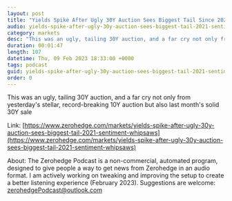```yaml
---
layout: post
title: "Yields Spike After Ugly 30Y Auction Sees Biggest Tail Since 2021 As Sentiment Whipsaws"
audio: yields-spike-after-ugly-30y-auction-sees-biggest-tail-2021-sentiment-whipsaws-0
category: markets
desc: "This was an ugly, tailing 30Y auction, and a far cry not only from yesterday's stellar, record-breaking 10Y auction but also last month's solid 30Y sale"
duration: 00:01:47
length: 107
datetime: Thu, 09 Feb 2023 18:33:00 +0000
tags: podcast
guid: yields-spike-after-ugly-30y-auction-sees-biggest-tail-2021-sentiment-whipsaws-0
order: 0
---
```

This was an ugly, tailing 30Y auction, and a far cry not only from yesterday's stellar, record-breaking 10Y auction but also last month's solid 30Y sale

Link: [https://www.zerohedge.com/markets/yields-spike-after-ugly-30y-auction-sees-biggest-tail-2021-sentiment-whipsaws](https://www.zerohedge.com/markets/yields-spike-after-ugly-30y-auction-sees-biggest-tail-2021-sentiment-whipsaws)

About: The Zerohedge Podcast is a non-commercial, automated program, designed to give people a way to get news from Zerohedge in an audio format.  I am actively working on tweaking and improving the setup to create a better listening experience (February 2023).  Suggestions are welcome: [zerohedgePodcast@outlook.com](mailto:zerohedgePodcast@outlook.com)
